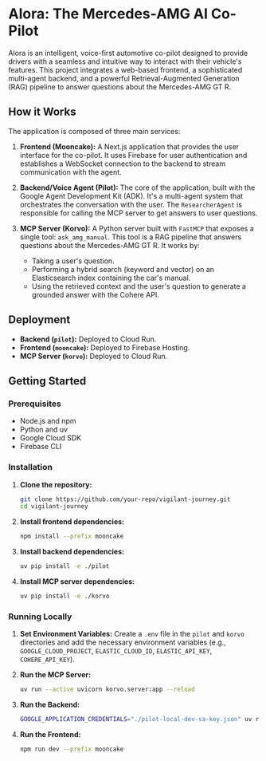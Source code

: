 # Alora: The Mercedes-AMG AI Co-Pilot

Alora is an intelligent, voice-first automotive co-pilot designed to provide drivers with a seamless and intuitive way to interact with their vehicle's features. This project integrates a web-based frontend, a sophisticated multi-agent backend, and a powerful Retrieval-Augmented Generation (RAG) pipeline to answer questions about the Mercedes-AMG GT R.

## How it Works

The application is composed of three main services:

1.  **Frontend (Mooncake):** A Next.js application that provides the user interface for the co-pilot. It uses Firebase for user authentication and establishes a WebSocket connection to the backend to stream communication with the agent.

2.  **Backend/Voice Agent (Pilot):** The core of the application, built with the Google Agent Development Kit (ADK). It's a multi-agent system that orchestrates the conversation with the user. The `ResearcherAgent` is responsible for calling the MCP server to get answers to user questions.

3.  **MCP Server (Korvo):** A Python server built with `FastMCP` that exposes a single tool: `ask_amg_manual`. This tool is a RAG pipeline that answers questions about the Mercedes-AMG GT R. It works by:
    *   Taking a user's question.
    *   Performing a hybrid search (keyword and vector) on an Elasticsearch index containing the car's manual.
    *   Using the retrieved context and the user's question to generate a grounded answer with the Cohere API.

## Deployment

*   **Backend (`pilot`):** Deployed to Cloud Run.
*   **Frontend (`mooncake`):** Deployed to Firebase Hosting.
*   **MCP Server (`korvo`):** Deployed to Cloud Run.

## Getting Started

### Prerequisites

*   Node.js and npm
*   Python and uv
*   Google Cloud SDK
*   Firebase CLI

### Installation

1.  **Clone the repository:**
    ```bash
    git clone https://github.com/your-repo/vigilant-journey.git
    cd vigilant-journey
    ```

2.  **Install frontend dependencies:**
    ```bash
    npm install --prefix mooncake
    ```

3.  **Install backend dependencies:**
    ```bash
    uv pip install -e ./pilot
    ```

4.  **Install MCP server dependencies:**
    ```bash
    uv pip install -e ./korvo
    ```

### Running Locally

1.  **Set Environment Variables:**
    Create a `.env` file in the `pilot` and `korvo` directories and add the necessary environment variables (e.g., `GOOGLE_CLOUD_PROJECT`, `ELASTIC_CLOUD_ID`, `ELASTIC_API_KEY`, `COHERE_API_KEY`).

2.  **Run the MCP Server:**
    ```bash
    uv run --active uvicorn korvo.server:app --reload
    ```

3.  **Run the Backend:**
    ```bash
    GOOGLE_APPLICATION_CREDENTIALS="./pilot-local-dev-sa-key.json" uv run uvicorn pilot.main:app --reload
    ```

4.  **Run the Frontend:**
    ```bash
    npm run dev --prefix mooncake
    ```
